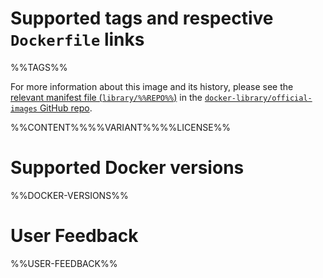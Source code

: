 # Supported tags and respective `Dockerfile` links

%%TAGS%%

For more information about this image and its history, please see the [relevant manifest file (`library/%%REPO%%`)](https://github.com/docker-library/official-images/blob/master/library/%%REPO%%) in the [`docker-library/official-images` GitHub repo](https://github.com/docker-library/official-images).

%%CONTENT%%%%VARIANT%%%%LICENSE%%

# Supported Docker versions

%%DOCKER-VERSIONS%%

# User Feedback

%%USER-FEEDBACK%%
